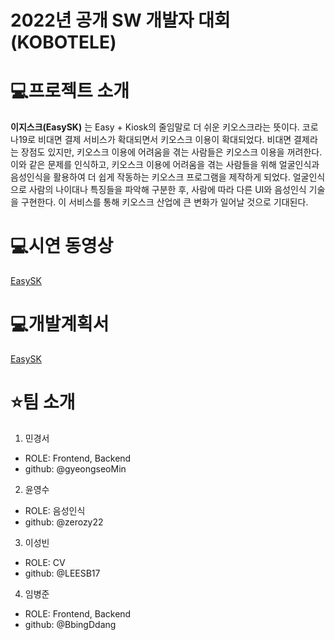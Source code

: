 # 2022년 공개 SW 개발자 대회(KOBOTELE)
# 💻프로젝트 소개
**이지스크(EasySK)** 는 Easy + Kiosk의 줄임말로 더 쉬운 키오스크라는 뜻이다. 
코로나19로 비대면 결제 서비스가 확대되면서 키오스크 이용이 확대되었다. 비대면 결제라는 장점도 있지만, 키오스크 이용에 어려움을 겪는 사람들은 키오스크 이용을 꺼려한다. 이와 같은 문제를 인식하고, 키오스크 이용에 어려움을 겪는 사람들을 위해 얼굴인식과 음성인식을 활용하여 더 쉽게 작동하는 키오스크 프로그램을 제작하게 되었다. 얼굴인식으로 사람의 나이대나 특징들을 파악해 구분한 후, 사람에 따라 다른 UI와 음성인식 기술을 구현한다. 이 서비스를 통해 키오스크 산업에 큰 변화가 일어날 것으로 기대된다. 
# 💻시연 동영상
[EasySK](https://youtu.be/YPdo1v_t0hY)
# 💻개발계획서
[EasySK](https://drive.google.com/file/d/1KTtF1Fbjftm7PYZ7aQ4_D9JdfziXbCGU/view?usp=sharing)
# ⭐️팀 소개
1. 민경서
* ROLE: Frontend, Backend
* github: @gyeongseoMin
2. 윤영수
* ROLE: 음성인식 
* github: @zerozy22
3. 이성빈
* ROLE: CV
* github: @LEESB17
4. 임병준
* ROLE: Frontend, Backend
* github: @BbingDdang
